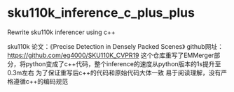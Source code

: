 # sku110k_inference_c_plus_plus
Rewrite sku110k inferencer using c++

sku110k 论文：《Precise Detection in Densely Packed Scenes》 github网址：https://github.com/eg4000/SKU110K_CVPR19 这个仓库重写了EMMerger部分，将python变成了c++代码，整个inference的速度从python版本的1s提升至0.3m左右
为了保证重写后c++的代码和原始代码大体一致 易于阅读理解，没有严格遵循c++的编码规范
